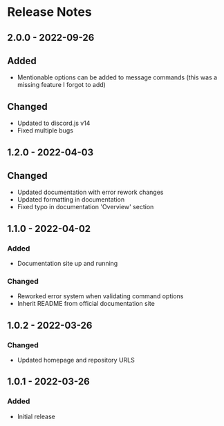 # Release Notes


## 2.0.0 - 2022-09-26

## Added

- Mentionable options can be added to message commands (this was a missing feature I forgot to add)

## Changed

- Updated to discord.js v14
- Fixed multiple bugs

## 1.2.0 - 2022-04-03

## Changed

-   Updated documentation with error rework changes
-   Updated formatting in documentation
-   Fixed typo in documentation 'Overview' section

## 1.1.0 - 2022-04-02

### Added

-   Documentation site up and running

### Changed

-   Reworked error system when validating command options
-   Inherit README from official documentation site

## 1.0.2 - 2022-03-26

### Changed

-   Updated homepage and repository URLS

## 1.0.1 - 2022-03-26

### Added

-   Initial release
